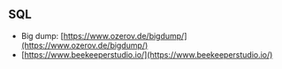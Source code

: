 ## SQL
* Big dump: [https://www.ozerov.de/bigdump/](https://www.ozerov.de/bigdump/)
* [https://www.beekeeperstudio.io/](https://www.beekeeperstudio.io/)

